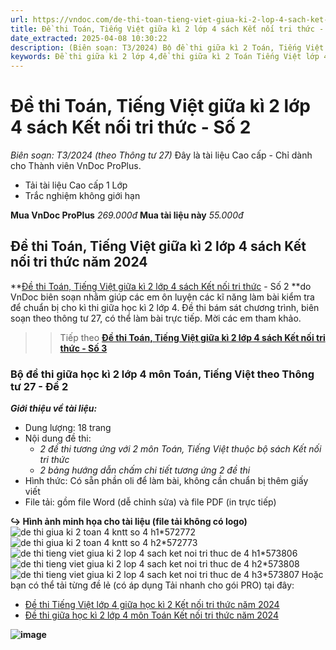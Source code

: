 ```yaml
---
url: https://vndoc.com/de-thi-toan-tieng-viet-giua-ki-2-lop-4-sach-ket-noi-tri-thuc-so-2-316214
title: Đề thi Toán, Tiếng Việt giữa kì 2 lớp 4 sách Kết nối tri thức - Số 2 - Biên soạn: T3/2024 (theo Thông tư 27) - VnDoc.com
date_extracted: 2025-04-08 10:30:22
description: (Biên soạn: T3/2024) Bộ đề thi giữa kì 2 Toán, Tiếng Việt lớp 4 KNTT năm 2024 theo Thông tư 27 - Số 2 được VnDoc biên soạn (gồm đề thi, hướng dẫn chấm chi tiết) nhằm hỗ trợ các em học sinh tham khảo, luyện tập để đạt kết quả cao trong kì thi sắp tới.
keywords: Đề thi giữa kì 2 lớp 4,đề thi giữa kì 2 Toán Tiếng Việt lớp 4,Đề thi Toán Tiếng Việt giữa kì 2 lớp 4,Bộ đề thi giữa kì 2 lớp 4 Kết nối tri thức năm 2024,Bộ đề thi giữa học kì 2 lớp 4 theo Thông tư 27,đề thi giữa học kì 2 lớp 4 môn toán,de thi giữa kì 2 lớp 4 môn Tiếng Việt,đề thi Tiếng Việt giữa kì 2 lớp 4,đề thi học kì 2 lớp 4 môn tiếng việt,đề thi giữa kì 2 lớp 4 chân trời sáng tạo,đề thi giữa kì 2 lớp 4 kết nối tri thức,đề thi giữa kì 2 lớp 4 cánh di
---
```


# Đề thi Toán, Tiếng Việt giữa kì 2 lớp 4 sách Kết nối tri thức - Số 2
 _Biên soạn: T3/2024 \(theo Thông tư 27\)_
Đây là tài liệu Cao cấp - Chỉ dành cho Thành viên VnDoc ProPlus.
  * Tải tài liệu Cao cấp 1 Lớp
  * Trắc nghiệm không giới hạn

**Mua VnDoc ProPlus** _269.000đ_ **Mua tài liệu này** _55.000đ_
## **Đề thi Toán, Tiếng Việt giữa kì 2 lớp 4 sách Kết nối tri thức năm 2024**
**[Đề thi Toán, Tiếng Việt giữa kì 2 lớp 4 sách Kết nối tri thức](<https://vndoc.com/de-thi-toan-tieng-viet-giua-ki-2-lop-4-sach-ket-noi-tri-thuc-so-2-316214>) \- Số 2 **do VnDoc biên soạn nhằm giúp các em ôn luyện các kĩ năng làm bài kiểm tra để chuẩn bị cho kì thi giữa học kì 2 lớp 4. Đề thi bám sát chương trình, biên soạn theo thông tư 27, có thể làm bài trực tiếp. Mời các em tham khảo.
>> Tiếp theo [**Đề thi Toán, Tiếng Việt giữa kì 2 lớp 4 sách Kết nối tri thức - Số 3**](<https://vndoc.com/de-thi-toan-tieng-viet-giua-ki-2-lop-4-sach-ket-noi-tri-thuc-so-3-316216>)
### Bộ đề thi giữa học kì 2 lớp 4 môn Toán, Tiếng Việt theo Thông tư 27 - Đề 2
 _**Giới thiệu về tài liệu:**_
  * Dung lượng: 18 trang
  * Nội dung đề thi:
    * _2 đề thi tương ứng với 2 môn Toán, Tiếng Việt thuộc bộ sách Kết nối tri thức_
    *  _2 bảng hướng dẫn chấm chi tiết tương ứng 2 đề thi_
  * Hình thức: Có sẵn phần oli để làm bài, không cần chuẩn bị thêm giấy viết
  * File tải: gồm file Word \(dễ chỉnh sửa\) và file PDF \(in trực tiếp\)

**↪ Hình ảnh minh họa cho tài liệu \(file tải không có logo\)**
![de thi giua ki 2 toan 4 kntt so 4 h1*572772](https://i.vdoc.vn/data/image/2024/02/27/de-thi-giua-ki-2-toan-4-kntt-so-4-h1.jpg)![de thi giua ki 2 toan 4 kntt so 4 h2*572773](https://i.vdoc.vn/data/image/2024/02/27/de-thi-giua-ki-2-toan-4-kntt-so-4-h2.jpg)![de thi tieng viet giua ki 2 lop 4 sach ket noi tri thuc de 4 h1*573806](https://i.vdoc.vn/data/image/2024/03/04/de-thi-tieng-viet-giua-ki-2-lop-4-sach-ket-noi-tri-thuc-de-4-h1.jpg)![de thi tieng viet giua ki 2 lop 4 sach ket noi tri thuc de 4 h2*573808](https://i.vdoc.vn/data/image/2024/03/04/de-thi-tieng-viet-giua-ki-2-lop-4-sach-ket-noi-tri-thuc-de-4-h2.jpg)![de thi tieng viet giua ki 2 lop 4 sach ket noi tri thuc de 4 h3*573807](https://i.vdoc.vn/data/image/2024/03/04/de-thi-tieng-viet-giua-ki-2-lop-4-sach-ket-noi-tri-thuc-de-4-h3.jpg)
Hoặc bạn có thể tải từng đề lẻ \(có áp dụng Tải nhanh cho gói PRO\) tại đây:
  * [Đề thi Tiếng Việt lớp 4 giữa học kì 2 Kết nối tri thức năm 2024](<https://vndoc.com/de-thi-tieng-viet-giua-ki-2-lop-4-sach-ket-noi-tri-thuc-de-4-316165>)
  * [Đề thi giữa học kì 2 lớp 4 môn Toán Kết nối tri thức năm 2024](<https://vndoc.com/de-thi-giua-hoc-ki-2-lop-4-mon-toan-ket-noi-tri-thuc-de-so-4-315850>)

**![image](https://i.vdoc.vn/data/image/2024/02/24/Order-Tai-lieu.png)**
